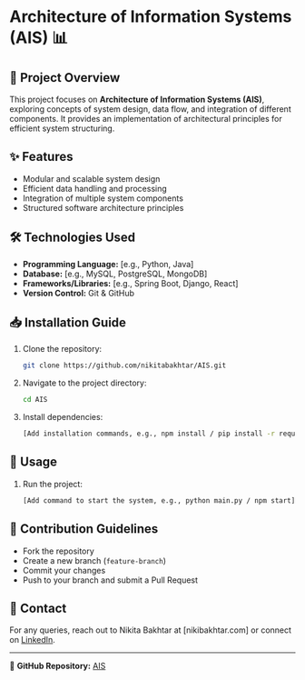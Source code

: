 # Architecture of Information Systems (AIS) 📊

## 📌 Project Overview
This project focuses on **Architecture of Information Systems (AIS)**, exploring concepts of system design, data flow, and integration of different components. It provides an implementation of architectural principles for efficient system structuring.

## ✨ Features
- Modular and scalable system design
- Efficient data handling and processing
- Integration of multiple system components
- Structured software architecture principles

## 🛠 Technologies Used
- **Programming Language:** [e.g., Python, Java]
- **Database:** [e.g., MySQL, PostgreSQL, MongoDB]
- **Frameworks/Libraries:** [e.g., Spring Boot, Django, React]
- **Version Control:** Git & GitHub

## 📥 Installation Guide
1. Clone the repository:
   ```sh
   git clone https://github.com/nikitabakhtar/AIS.git
   ```
2. Navigate to the project directory:
   ```sh
   cd AIS
   ```
3. Install dependencies:
   ```sh
   [Add installation commands, e.g., npm install / pip install -r requirements.txt]
   ```

## 🚀 Usage
1. Run the project:
   ```sh
   [Add command to start the system, e.g., python main.py / npm start]
   ```

## 🤝 Contribution Guidelines
- Fork the repository
- Create a new branch (`feature-branch`)
- Commit your changes
- Push to your branch and submit a Pull Request

## 📩 Contact
For any queries, reach out to Nikita Bakhtar at [nikibakhtar.com] or connect on [LinkedIn](https://linkedin.com/in/nikitabakhtar).

---
🔗 **GitHub Repository:** [AIS](https://github.com/nikitabakhtar/AIS)
